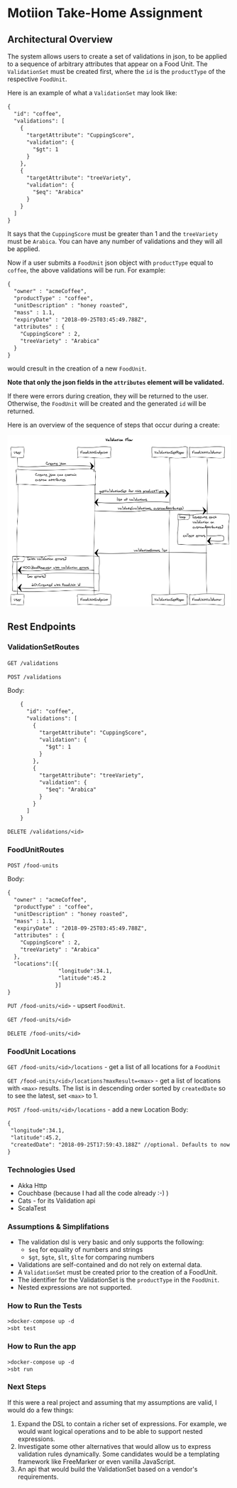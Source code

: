 
# Motiion Take-Home Assignment

## Architectural Overview

The system allows users to create a set of validations in json, to be applied to a sequence of arbitrary attributes that appear on a Food Unit. The `ValidationSet` must be created first, where the `id` is the `productType` of the respective `FoodUnit`.

Here is an example of what a `ValidationSet` may look like:

```
{
  "id": "coffee",
  "validations": [
    {
      "targetAttribute": "CuppingScore",
      "validation": {
        "$gt": 1
      }
    },
    {
      "targetAttribute": "treeVariety",
      "validation": {
        "$eq": "Arabica"
      }
    }
  ]
}
```

It says that the `CuppingScore` must be greater than 1 and the `treeVariety` must be `Arabica`.  You can have any number of validations and they will all be applied.

Now if a user submits a `FoodUnit` json object with `productType` equal to `coffee`, the above validations will be run.  For example:

```
{
  "owner" : "acmeCoffee",
  "productType" : "coffee",
  "unitDescription" : "honey roasted",
  "mass" : 1.1,
  "expiryDate" : "2018-09-25T03:45:49.788Z",
  "attributes" : {
    "CuppingScore" : 2,
    "treeVariety" : "Arabica"
  }
}
```
would cresult in the creation of a new `FoodUnit`.

**Note that only the json fields in the `attributes` element will be validated.**

If there were errors during creation, they will be returned to the user. Otherwise, the `FoodUnit` will be created and the generated `id` will be returned.

Here is an overview of the sequence of steps that occur during a create:

![Validation Flow](Validation%20Flow.png "Creation Flow")

## Rest Endpoints
### ValidationSetRoutes
`GET /validations`

`POST /validations`

Body:
```
    {
      "id": "coffee",
      "validations": [
        {
          "targetAttribute": "CuppingScore",
          "validation": {
            "$gt": 1
          }
        },
        {
          "targetAttribute": "treeVariety",
          "validation": {
            "$eq": "Arabica"
          }
        }
      ]
    }
```

`DELETE /validations/<id>`

### FoodUnitRoutes

`POST /food-units`

Body:
```
{
  "owner" : "acmeCoffee",
  "productType" : "coffee",
  "unitDescription" : "honey roasted",
  "mass" : 1.1,
  "expiryDate" : "2018-09-25T03:45:49.788Z",
  "attributes" : {
    "CuppingScore" : 2,
    "treeVariety" : "Arabica"
  },
  "locations":[{
                "longitude":34.1,
                "latitude":45.2
               }]
}
```

`PUT /food-units/<id>` - upsert `FoodUnit`.

`GET /food-units/<id>`

`DELETE /food-units/<id>`

### FoodUnit Locations

`GET /food-units/<id>/locations` - get a list of all locations for a `FoodUnit`

`GET /food-units/<id>/locations?maxResult=<max>` - get a list of locations with `<max>` results.  The list is in descending order sorted by `createdDate` so to see the latest, set `<max>` to 1.

`POST /food-units/<id>/locations` - add a new Location 
Body:
```
{
 "longitude":34.1,
 "latitude":45.2,
 "createdDate": "2018-09-25T17:59:43.188Z" //optional. Defaults to now
}
```

### Technologies Used
- Akka Http
- Couchbase (because I had all the code already :-) )
- Cats - for its Validation api
- ScalaTest

### Assumptions & Simplifations
* The validation dsl is very basic and only supports the following:
  * `$eq` for equality of numbers and strings   
  * `$gt`, `$gte`, `$lt`, `$lte` for comparing numbers
* Validations are self-contained and do not rely on external data.
* A `ValidationSet` must be created prior to the creation of a FoodUnit.
* The identifier for the ValidationSet is the `productType` in the `FoodUnit`.
* Nested expressions are not supported.

### How to Run the Tests
```
>docker-compose up -d
>sbt test
```

### How to Run the app
```
>docker-compose up -d
>sbt run
```

### Next Steps
If this were a real project and assuming that my assumptions are valid, I would do a few things:
1. Expand the DSL to contain a richer set of expressions.  For example, we would want logical operations and to be able to support nested expressions.
2. Investigate some other alternatives that would allow us to express validation rules dynamically.  Some candidates would be a templating framework like FreeMarker or even vanilla JavaScript.
3. An api that would build the ValidationSet based on a vendor's requirements.
